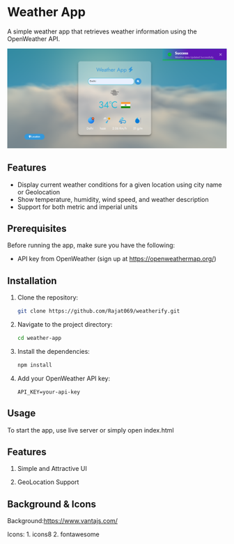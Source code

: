 # Weather App

A simple weather app that retrieves weather information using the OpenWeather API.

![screenshot of the app](Resources/ui_screenshot.png?raw=true,"UI")

## Features

- Display current weather conditions for a given location using city name or Geolocation
- Show temperature, humidity, wind speed, and weather description
- Support for both metric and imperial units

## Prerequisites

Before running the app, make sure you have the following:

- API key from OpenWeather (sign up at https://openweathermap.org/)

## Installation

1. Clone the repository:

   ```bash
   git clone https://github.com/Rajat069/weatherify.git
   ```

2. Navigate to the project directory:

   ```bash
   cd weather-app
   ```

3. Install the dependencies:

   ```bash
   npm install
   ```

4. Add your OpenWeather API key:

   ```
   API_KEY=your-api-key
   ```

## Usage

To start the app, use live server or simply open index.html

## Features

1. Simple and Attractive UI

2. GeoLocation Support

## Background & Icons

Background:https://www.vantajs.com/

Icons: 1. icons8
       2. fontawesome

